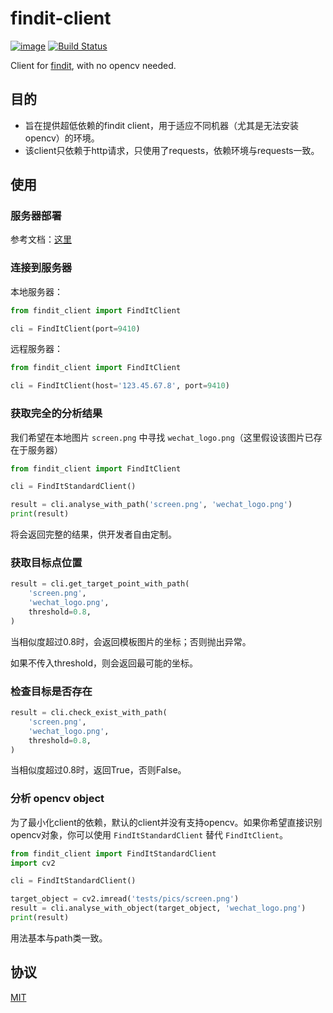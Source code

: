 # findit-client

[![image](https://img.shields.io/pypi/pyversions/requests.svg)](https://pypi.org/project/requests/)
[![Build Status](https://travis-ci.org/williamfzc/findit-client.svg?branch=master)](https://travis-ci.org/williamfzc/findit-client)

Client for [findit](https://github.com/williamfzc/findit), with no opencv needed.

## 目的

- 旨在提供超低依赖的findit client，用于适应不同机器（尤其是无法安装opencv）的环境。
- 该client只依赖于http请求，只使用了requests，依赖环境与requests一致。

## 使用

### 服务器部署

参考文档：[这里](https://williamfzc.github.io/findit/#/usage/client+server?id=服务端部署)

### 连接到服务器

本地服务器：

```python
from findit_client import FindItClient

cli = FindItClient(port=9410)
```

远程服务器：

```python
from findit_client import FindItClient

cli = FindItClient(host='123.45.67.8', port=9410)
```

### 获取完全的分析结果

我们希望在本地图片 `screen.png` 中寻找 `wechat_logo.png`（这里假设该图片已存在于服务器）

```python
from findit_client import FindItClient

cli = FindItStandardClient()

result = cli.analyse_with_path('screen.png', 'wechat_logo.png')
print(result)
```

将会返回完整的结果，供开发者自由定制。

### 获取目标点位置

```python
result = cli.get_target_point_with_path(
    'screen.png',
    'wechat_logo.png',
    threshold=0.8,
)
```

当相似度超过0.8时，会返回模板图片的坐标；否则抛出异常。

如果不传入threshold，则会返回最可能的坐标。

### 检查目标是否存在

```python
result = cli.check_exist_with_path(
    'screen.png',
    'wechat_logo.png',
    threshold=0.8,
)
```

当相似度超过0.8时，返回True，否则False。

### 分析 opencv object

为了最小化client的依赖，默认的client并没有支持opencv。如果你希望直接识别opencv对象，你可以使用 `FindItStandardClient` 替代 `FindItClient`。

```python
from findit_client import FindItStandardClient
import cv2

cli = FindItStandardClient()

target_object = cv2.imread('tests/pics/screen.png')
result = cli.analyse_with_object(target_object, 'wechat_logo.png')
print(result)
```

用法基本与path类一致。

## 协议

[MIT](LICENSE)
